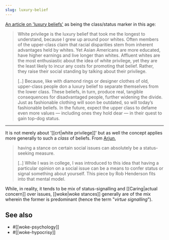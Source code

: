 ```yaml
---
slug: luxury-belief
---
```



[An article on 'luxury beliefs'](https://nypost.com/2019/08/17/luxury-beliefs-are-the-latest-status-symbol-for-rich-americans/) as being the class/status marker in this age:

> White privilege is the luxury belief that took me the longest to understand, because I grew up around poor whites. Often members of the upper-class claim that racial disparities stem from inherent advantages held by whites. Yet Asian Americans are more educated, have higher earnings and live longer than whites. Affluent whites are the most enthusiastic about the idea of white privilege, yet they are the least likely to incur any costs for promoting that belief. Rather, they raise their social standing by talking about their privilege.
> 
> \[..\] Because, like with diamond rings or designer clothes of old, upper-class people don a luxury belief to separate themselves from the lower class. These beliefs, in turn, produce real, tangible consequences for disadvantaged people, further widening the divide. Just as fashionable clothing will soon be outdated, so will today’s fashionable beliefs. In the future, expect the upper class to defame even more values — including ones they hold dear — in their quest to gain top-dog status.

---

It is not merely about '[[crt|white privilege]]' but as well the concept applies more generally to such a *class* of beliefs. From [Arjun](https://web.archive.org/web/20210922014844/https://www.arjunananthkrishnan.com/post/luxury-beliefs),

> having a stance on certain social issues can absolutely be a status-seeking measure.
> 
> \[..\] While I was in college, I was introduced to this idea that having a particular opinion on a social issue can be a means to confer status or signal something about yourself. This piece by Rob Henderson fits into that mental model.

While, in reality, it tends to be mix of status-signalling and [[Caring|actual concern]] over issues, [[woke|woke stances]] generally are of the mix wherein the former is predominant (hence the term "*virtue signalling*").

## See also

- #[[woke-psychology]]
- #[[woke-hypocrisy]]